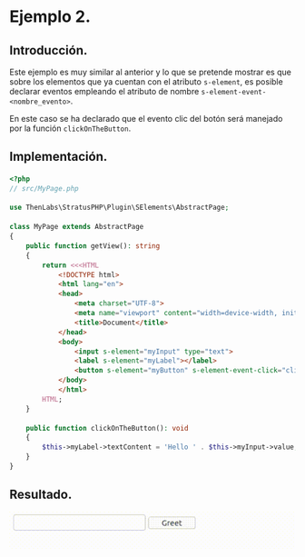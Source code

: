 
# Ejemplo 2.

## Introducción.

Este ejemplo es muy similar al anterior y lo que se pretende mostrar es que sobre los elementos que ya cuentan con el atributo `s-element`, es posible declarar eventos empleando el atributo de nombre `s-element-event-<nombre_evento>`.

En este caso se ha declarado que el evento clic del botón será manejado por la función `clickOnTheButton`.

## Implementación.

```php
<?php
// src/MyPage.php

use ThenLabs\StratusPHP\Plugin\SElements\AbstractPage;

class MyPage extends AbstractPage
{
    public function getView(): string
    {
        return <<<HTML
            <!DOCTYPE html>
            <html lang="en">
            <head>
                <meta charset="UTF-8">
                <meta name="viewport" content="width=device-width, initial-scale=1.0">
                <title>Document</title>
            </head>
            <body>
                <input s-element="myInput" type="text">
                <label s-element="myLabel"></label>
                <button s-element="myButton" s-element-event-click="clickOnTheButton">Greet</button>
            </body>
            </html>
        HTML;
    }

    public function clickOnTheButton(): void
    {
        $this->myLabel->textContent = 'Hello ' . $this->myInput->value;
    }
}
```

## Resultado.

![](result.gif)
